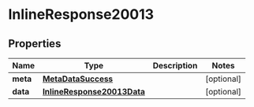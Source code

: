

# InlineResponse20013

## Properties

Name | Type | Description | Notes
------------ | ------------- | ------------- | -------------
**meta** | [**MetaDataSuccess**](MetaDataSuccess.md) |  |  [optional]
**data** | [**InlineResponse20013Data**](InlineResponse20013Data.md) |  |  [optional]



